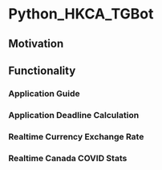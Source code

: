 # Python_HKCA_TGBot

## Motivation

## Functionality

### Application Guide

### Application Deadline Calculation

### Realtime Currency Exchange Rate

### Realtime Canada COVID Stats
